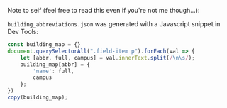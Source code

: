 

Note to self (feel free to read this even if you're not me though...):

`building_abbreviations.json` was generated with a Javascript snippet in Dev Tools:

```js
const building_map = {}
document.querySelectorAll(".field-item p").forEach(val => {
	let [abbr, full, campus] = val.innerText.split(/\n\s/);
	building_map[abbr] = {
		'name': full,
		campus
	};
})
copy(building_map);
```
